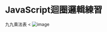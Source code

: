 # JavaScript迴圈邏輯練習
九九乘法表
<
![image](https://user-images.githubusercontent.com/61260613/106570925-8448b780-6571-11eb-97b7-9dc2f5e7ac3f.png)

